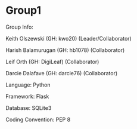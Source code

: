 # Group1

Group Info:

Keith Olszewski (GH: kwo20) (Leader/Collaborator)

Harish Balamurugan (GH: hb1078) (Collaborator)

Leif Orth (GH: DigiLeaf) (Collaborator)

Darcie Dalafave (GH: darcie76) (Collaborator)

Language: Python

Framework: Flask

Database: SQLite3

Coding Convention: PEP 8

